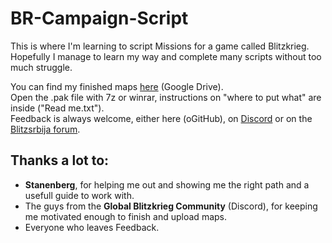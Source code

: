 # BR-Campaign-Script

This is where I'm learning to script Missions for a game called Blitzkrieg. <br>
Hopefully I manage to learn my way and complete many scripts without too much struggle.<br>

You can find my finished maps [here](https://drive.google.com/drive/folders/15L_aPlY0l-Ipnbocaa7ePJ8IizCREL5x?usp=sharing) (Google Drive). <br>
Open the .pak file with 7z or winrar, instructions on "where to put what" are inside ("Read me.txt"). <br>
Feedback is always welcome, either here (oGitHub), on [Discord](https://discord.gg/eaXRcRxXsj) or on the [Blitzsrbija forum](https://blitzsrbija.proboards.com/user/2445).<br>

## Thanks a lot to: <br>
- **Stanenberg**, for helping me out and showing me the right path and a usefull guide to work with.
- The guys from the **Global Blitzkrieg Community** (Discord), for keeping me motivated enough to finish and upload maps.
- Everyone who leaves Feedback.
